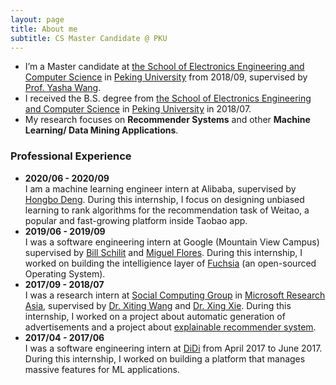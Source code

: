```yaml
---
layout: page
title: About me
subtitle: CS Master Candidate @ PKU
---
```


* I’m a Master candidate at [the School of Electronics Engineering and Computer Science](http://eecs.pku.edu.cn/) in [Peking University](www.pku.edu.cn) from 2018/09, supervised by [Prof. Yasha Wang](http://www.sei.pku.edu.cn/people/wangys).
* I received the B.S. degree from [the School of Electronics Engineering and Computer Science](http://eecs.pku.edu.cn/) in [Peking University](https://www.pku.edu.cn/) in 2018/07.
* My research focuses on **Recommender Systems** and other **Machine Learning/ Data Mining Applications**.

### Professional Experience
* **2020/06 - 2020/09**<br>
  I am a machine learning engineer intern at Alibaba, supervised by [Hongbo Deng](https://sites.google.com/view/hongbodeng/). During this internship, I focus on designing unbiased learning to rank algorithms for the recommendation task of Weitao, a popular and fast-growing platform inside Taobao app.
* **2019/06 - 2019/09**<br>
  I was a software engineering intern at Google (Mountain View Campus) supervised by [Bill Schilit](https://ai.google/research/people/author27501) and [Miguel Flores](https://www.linkedin.com/in/miguelfrde/). During this internship, I worked on building the intelligience layer of [Fuchsia](https://en.wikipedia.org/wiki/Google_Fuchsia) (an open-sourced Operating System).
* **2017/09 - 2018/07**<br> 
I was a research intern at [Social Computing Group](https://www.microsoft.com/en-us/research/group/social-computing-beijing/) in [Microsoft Research Asia](https://www.msra.cn/), supervised by [Dr. Xiting Wang](https://www.microsoft.com/en-us/research/people/xitwan/) and [Dr. Xing Xie](https://www.microsoft.com/en-us/research/people/xingx/). During this internship, I worked on a project about automatic generation of advertisements and a project about [explainable recommender system](https://www.microsoft.com/en-us/research/uploads/prod/2018/10/exrec-aaai-camera-ready.pdf). 
* **2017/04 - 2017/06**<br>
I was a software engineering intern at [DiDi](https://www.didiglobal.com/) from April 2017 to June 2017. During this internship, I worked on building a platform that manages massive features for ML applications.
